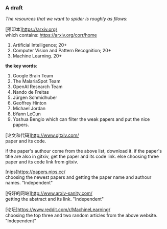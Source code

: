 ### A draft
*The resources that we want to spider is roughly as fllows*:

[预印本]https://arxiv.org/<br />
which contains:
<https://arxiv.org/corr/home> <br/>
1. Artificial Intelligence; 20+
2. Computer Vision and Pattern Recognition; 20+
3. Machine Learning. 20+

__the key words__:

1. Google Brain Team 
2. The MalariaSpot Team 
3. OpenAI Research Team 
4. Nando de Freitas 
5. Jürgen Schmidhuber 
6. Geoffrey Hinton 
7. Michael Jordan 
8. bYann LeCun 
9. Yoshua Bengio 
which can filter the weak papers and put the nice papers.

[论文和代码]http://www.gitxiv.com/<br />
paper and its code.

if the paper's authour come from the above list, download it.
if the paper's title are also in gitxiv, get the paper and its code link.
else choosing three paper and its code link from gitxiv.


[nips]https://papers.nips.cc/<br />
choosing the newest papers and getting the paper name and authour names. "Independent"

[捋好的网站]http://www.arxiv-sanity.com/<br />
getting the abstract and its link. "Independent"

[论坛]https://www.reddit.com/r/MachineLearning/<br />
choosing the top three and two random articles from the above website. "Independent"







